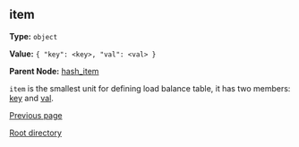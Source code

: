 item
----------

**Type:** `object`

**Value:** `{ "key": <key>, "val": <val> }`

**Parent Node:** [hash_item](hash_item.md)

`item` is the smallest unit for defining load balance table, it has two members: [key](key.md) and [val](val.md).  

[Previous page](../table.md)

[Root directory](../../../index.md)